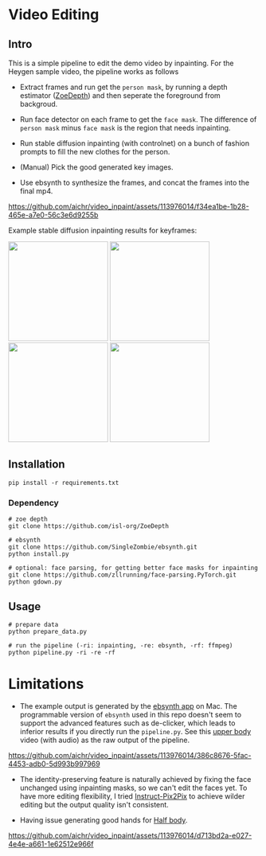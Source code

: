 # Video Editing

## Intro
This is a simple pipeline to edit the demo video by inpainting. For the Heygen sample video, the pipeline works as follows

- Extract frames and run get the `person mask`, by running a depth estimator ([ZoeDepth](https://github.com/isl-org/ZoeDepth)) and then seperate the foreground from backgroud.

- Run face detector on each frame to get the `face mask`. The difference of `person mask` minus `face mask` is the region that needs inpainting.

- Run stable diffusion inpainting (with controlnet) on a bunch of fashion prompts to fill the new clothes for the person.

- (Manual) Pick the good generated key images.

- Use ebsynth to synthesize the frames, and concat the frames into the final mp4.



https://github.com/aichr/video_inpaint/assets/113976014/f34ea1be-1b28-465e-a7e0-56c3e6d9255b


Example stable diffusion inpainting results for keyframes:

<p float="left">
  <img src="https://github.com/aichr/video_inpaint/assets/113976014/ff568670-b865-444a-b36a-b4e88cedb606" width="200" />
  <img src="https://github.com/aichr/video_inpaint/assets/113976014/70937ced-6f39-459e-97f8-ec9ace7a4d36" width="200" /> 
  <img src="https://github.com/aichr/video_inpaint/assets/113976014/952b5931-ff87-4e31-9799-a36019578a5c" width="200" />
  <img src="https://github.com/aichr/video_inpaint/assets/113976014/06681d6d-a51f-4b43-9ae5-e481bc820ef4" width="200" />
</p>

## Installation
```
pip install -r requirements.txt
```

### Dependency
```
# zoe depth
git clone https://github.com/isl-org/ZoeDepth

# ebsynth
git clone https://github.com/SingleZombie/ebsynth.git
python install.py

# optional: face parsing, for getting better face masks for inpainting
git clone https://github.com/zllrunning/face-parsing.PyTorch.git
python gdown.py
```

## Usage

```
# prepare data
python prepare_data.py

# run the pipeline (-ri: inpainting, -re: ebsynth, -rf: ffmpeg)
python pipeline.py -ri -re -rf

```

# Limitations

- The example output is generated by the [ebsynth app](https://ebsynth.com/) on Mac.
The programmable version of `ebsynth` used in this repo doesn't seem to support the advanced features such as de-clicker, which leads to inferior results if
you directly run the `pipeline.py`. See this [upper body](results/output_upper_body.mp4) video (with audio) as the raw output of the pipeline.


https://github.com/aichr/video_inpaint/assets/113976014/386c8676-5fac-4453-adb0-5d993b997969


- The identity-preserving feature is naturally achieved by fixing the face unchanged using inpainting masks, so we can't edit the faces yet. To have more editing flexibility, 
I tried [Instruct-Pix2Pix](inst_pix2pix.py) to achieve wilder editing but the output quality isn't consistent.

- Having issue generating good hands for [Half body](results/output_half_body.mp4).



https://github.com/aichr/video_inpaint/assets/113976014/d713bd2a-e027-4e4e-a661-1e62512e966f


